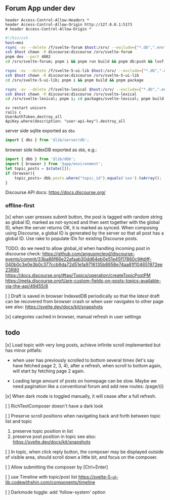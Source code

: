 ## Forum App under dev


```
header Access-Control-Allow-Headers *
header Access-Control-Allow-Origin http://127.0.0.1:5173                             
# header Access-Control-Allow-Origin * 
```

```zsh
#!/bin/zsh
host=mnz
rsync -av --delete /f/svelte-forum $host:/srv/ --exclude={"*.db",".env","node_modules/*","build/*",".svelte-kit/*"}
ssh $host chown -R discourse:discourse /srv/svelte-forum
pnpm dev --port 4002
cd /srv/svelte-forum; pnpm i && pnpm run build && pnpm db:push && lsof -i :4002|tail -1|awk '{print $2}'|xargs kill; sleep 1; HOST=127.0.0.1 PORT=4002 node build

rsync -av --delete /f/svelte-5-ui-lib $host:/srv/ --exclude={"*.db",".env","node_modules/*","build/*",".svelte-kit/*"}
ssh $host chown -R discourse:discourse /srv/svelte-5-ui-lib
cd /srv/svelte-5-ui-lib; pnpm i && pnpm build && pnpm package

rsync -av --delete /f/svelte-lexical $host:/srv/ --exclude={"*.db",".env","node_modules/*","build/*",".svelte-kit/*"}
ssh $host chown -R discourse:discourse /srv/svelte-lexical
cd /srv/svelte-lexical; pnpm i; cd packages/svelte-lexical; pnpm build

```

```
sv restart unicorn
rails c
UserAuthToken.destroy_all
ApiKey.where(description: "user-api-key").destroy_all
```

server side sqlite exported as `dbs`
```js
import { dbs } from '$lib/server/db';
```

browser side IndexDB exported as `dbb`, e.g.:
```js
import { dbb } from '$lib/dbb';
import { browser } from '$app/environment';
let topic_posts = $state([]);
if (browser){
	topic_posts= dbb.posts.where("topic_id").equals('xxx').toArray();
}
```

Discourse API docs:
https://docs.discourse.org/

### offline-first
[x] when user presses submit button, the post is tagged with random string as global ID, marked as not-synced 
and then sent together with the global ID,
when the server returns OK, it is marked as synced.
When composing using Discourse, a global ID is generated by the server so that all post has a global ID.
Use rake to populate IDs for existing Discourse posts.

TODO: do we need to allow global_id when handling incoming post in discourse
check:
https://github.com/angusmcleod/discourse-events/commit/33ba86f66e22afaab30dd64eb0e51e45f17860c9#diff-040b0c3e0e3b0c377ccb9da72d51e1a9716135b8958e74aa81f104651972ee23R90
https://docs.discourse.org/#tag/Topics/operation/createTopicPostPM
https://meta.discourse.org/t/are-custom-fields-on-posts-topics-available-via-the-api/49455/8

[ ] Draft is saved in browser IndexedDB periodically 
so that the *latest* draft can be recovered from browser crash or when user navigates to other page
see also:
https://svelte.dev/docs/kit/snapshots

[x] categories cached in browser, manual refresh in user settings

## todo
[x] Load topic with very long posts, achieve infinite scroll
implemented but has minor pitfalls: 

* when user has previously scrolled to bottom several times (let's say have fetched page 2, 3, 4),
after a refresh, when scroll to bottom again, will start by fetching page 2 again.
    
* Loading large amount of posts on homepage can be slow.
Maybe we need pagination like a conventional forum and add new routes: /page/{i}

[x] When dark mode is toggled manually, it will cease after a full refresh.

[ ] RichTextComposer doesn't have a dark look 

[ ] Preserve scroll positions when navigating back and forth between topic list and topic
1. preserve topic position in list
2. preserve post position in topic
see also:
https://svelte.dev/docs/kit/snapshots

[ ] In topic, when click reply button, the composer may be displayed outside of visible area,
should scroll down a little bit, and focus on the composer.

[ ] Allow submitting the composer by [Ctrl+Enter]

[ ] use Timeline with topic/post list
https://svelte-5-ui-lib.codewithshin.com/components/timeline

[ ] Darkmode toggle: add 'follow-system' option
